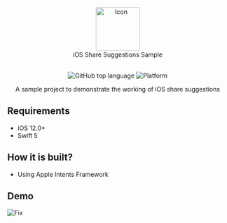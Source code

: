 <div align="center">
  <img width="100" src="https://user-images.githubusercontent.com/35783310/186687383-835ccbd8-95de-4497-85bd-b3eb6383d231.png" alt="Icon" /> <br>
  iOS Share Suggestions Sample <br>  <br>


![GitHub top language](https://img.shields.io/github/languages/top/m-afham/iOS-share-suggestions-sample?color=red)
![Platform](https://img.shields.io/cocoapods/p/ios?color=red)

A sample project to demonstrate the working of iOS share suggestions

</div>

## Requirements

- iOS 12.0+
- Swift 5

## How it is built?

- Using Apple Intents Framework

## Demo
![Fix](https://user-images.githubusercontent.com/35783310/186683061-bd4cd08c-70be-4abd-97a3-f40579808ce3.jpg)
